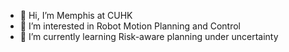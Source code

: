 - 👋 Hi, I’m Memphis at CUHK
- 👀 I’m interested in Robot Motion Planning and Control
- 🌱 I’m currently learning Risk-aware planning under uncertainty

<!---
feimeng93/feimeng93 is a ✨ special ✨ repository because its `README.md` (this file) appears on your GitHub profile.
You can click the Preview link to take a look at your changes.
--->
